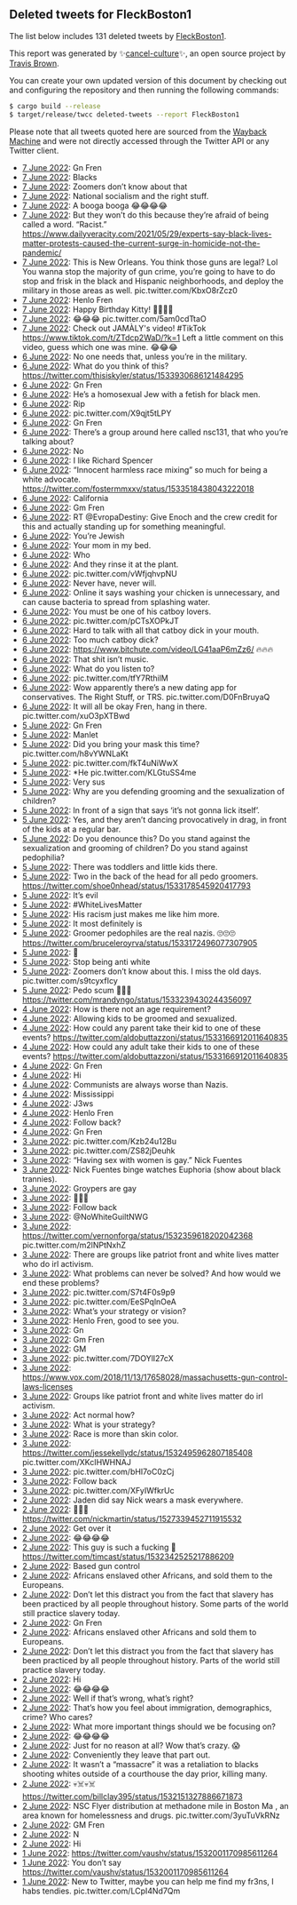 ## Deleted tweets for FleckBoston1

The list below includes 131 deleted tweets by
[FleckBoston1](https://twitter.com/FleckBoston1).



This report was generated by ✨[cancel-culture](https://github.com/travisbrown/cancel-culture)✨,
an open source project by [Travis Brown](https://twitter.com/travisbrown).

You can create your own updated version of this document by checking out and configuring the
repository and then running the following commands:

```bash
$ cargo build --release
$ target/release/twcc deleted-tweets --report FleckBoston1
```

Please note that all tweets quoted here are sourced from the
[Wayback Machine](https://web.archive.org) and were not directly accessed through the Twitter API or
any Twitter client.

* [ 7 June 2022](https://web.archive.org/web/20220607041604/https://twitter.com/FleckBoston1/status/1534026309365530624): Gn Fren <!--1534026309365530624-->
* [ 7 June 2022](https://web.archive.org/web/20220607032815/https://twitter.com/FleckBoston1/status/1534014215303864321): Blacks <!--1534014215303864321-->
* [ 7 June 2022](https://web.archive.org/web/20220607032431/https://twitter.com/FleckBoston1/status/1534013312169660417): Zoomers don’t know about that <!--1534013312169660417-->
* [ 7 June 2022](https://web.archive.org/web/20220607030939/https://twitter.com/FleckBoston1/status/1534009548058644483): National socialism and the right stuff. <!--1534009548058644483-->
* [ 7 June 2022](https://web.archive.org/web/20220607021428/https://twitter.com/FleckBoston1/status/1533995625397866500): A booga booga 😂😂😂😂 <!--1533995625397866500-->
* [ 7 June 2022](https://web.archive.org/web/20220607021154/https://twitter.com/FleckBoston1/status/1533995052866981888): But they won’t do this because they’re afraid of being called a word. “Racist.” https://www.dailyveracity.com/2021/05/29/experts-say-black-lives-matter-protests-caused-the-current-surge-in-homicide-not-the-pandemic/ <!--1533995052866981888-->
* [ 7 June 2022](https://web.archive.org/web/20220607021059/https://twitter.com/FleckBoston1/status/1533994851712352258): This is New Orleans. You think those guns are legal? Lol  You wanna stop the majority of gun  crime, you’re going to have to do stop and frisk in the black and Hispanic neighborhoods, and deploy the military in those areas as well. pic.twitter.com/KbxO8rZcz0 <!--1533994851712352258-->
* [ 7 June 2022](https://web.archive.org/web/20220607015003/https://twitter.com/FleckBoston1/status/1533989412916416514): Henlo Fren <!--1533989412916416514-->
* [ 7 June 2022](https://web.archive.org/web/20220607014920/https://twitter.com/FleckBoston1/status/1533989253566414854): Happy Birthday Kitty! 🎉🎂🥳🎈 <!--1533989253566414854-->
* [ 7 June 2022](https://web.archive.org/web/20220607003511/https://twitter.com/FleckBoston1/status/1533970763090386945): 😂😂😂 pic.twitter.com/5am0cdTtaO <!--1533970763090386945-->
* [ 7 June 2022](https://web.archive.org/web/20220607003058/https://twitter.com/FleckBoston1/status/1533969642934394883): Check out JAMÀLY's video!  #TikTok   https://www.tiktok.com/t/ZTdcp2WaD/?k=1  Left a little comment on this video, guess which one was mine. 😂😂😂 <!--1533969642934394883-->
* [ 6 June 2022](https://web.archive.org/web/20220606234402/https://twitter.com/FleckBoston1/status/1533957762027233282): No one needs that, unless you’re in the military. <!--1533957762027233282-->
* [ 6 June 2022](https://web.archive.org/web/20220606234332/https://twitter.com/FleckBoston1/status/1533957564844630018): What do you think of this? https://twitter.com/thisiskyler/status/1533930686121484295 <!--1533957564844630018-->
* [ 6 June 2022](https://web.archive.org/web/20220606213106/https://twitter.com/FleckBoston1/status/1533924356161777664): Gn Fren <!--1533924356161777664-->
* [ 6 June 2022](https://web.archive.org/web/20220606195314/https://twitter.com/FleckBoston1/status/1533899621939957761): He’s a homosexual Jew with a fetish for black men. <!--1533899621939957761-->
* [ 6 June 2022](https://web.archive.org/web/20220606193532/https://twitter.com/FleckBoston1/status/1533895223956357122): Rip <!--1533895223956357122-->
* [ 6 June 2022](https://web.archive.org/web/20220606191839/https://twitter.com/FleckBoston1/status/1533890940938727424): pic.twitter.com/X9qjt5tLPY <!--1533890940938727424-->
* [ 6 June 2022](https://web.archive.org/web/20220606190925/https://twitter.com/FleckBoston1/status/1533888686969978881): Gn Fren <!--1533888686969978881-->
* [ 6 June 2022](https://web.archive.org/web/20220606090034/https://twitter.com/FleckBoston1/status/1533735501559119872): There’s a group around here called nsc131, that who you’re talking about? <!--1533735501559119872-->
* [ 6 June 2022](https://web.archive.org/web/20220606085002/https://twitter.com/FleckBoston1/status/1533732721679269890): No <!--1533732721679269890-->
* [ 6 June 2022](https://web.archive.org/web/20220606084626/https://twitter.com/FleckBoston1/status/1533732001706127360): I like Richard Spencer <!--1533732001706127360-->
* [ 6 June 2022](https://web.archive.org/web/20220606083639/https://twitter.com/FleckBoston1/status/1533729392425418752): “Innocent harmless race mixing” so much for being a white advocate. https://twitter.com/fostermmxxv/status/1533518438043222018 <!--1533729392425418752-->
* [ 6 June 2022](https://web.archive.org/web/20220606082459/https://twitter.com/FleckBoston1/status/1533726438163206144): California <!--1533726438163206144-->
* [ 6 June 2022](https://web.archive.org/web/20220606081352/https://twitter.com/FleckBoston1/status/1533723784687017984): Gm Fren <!--1533723784687017984-->
* [ 6 June 2022](https://web.archive.org/web/20220606065001/https://twitter.com/FleckBoston1/status/1533702735664664577): RT @EvropaDestiny: Give Enoch and the crew credit for this and actually standing up for something meaningful. <!--1533702735664664577-->
* [ 6 June 2022](https://web.archive.org/web/20220606055330/https://twitter.com/FleckBoston1/status/1533688468244684801): You’re Jewish <!--1533688468244684801-->
* [ 6 June 2022](https://web.archive.org/web/20220606054136/https://twitter.com/FleckBoston1/status/1533685451135000576): Your mom in my bed. <!--1533685451135000576-->
* [ 6 June 2022](https://web.archive.org/web/20220606052249/https://twitter.com/FleckBoston1/status/1533680697784795136): Who <!--1533680697784795136-->
* [ 6 June 2022](https://web.archive.org/web/20220606051952/https://twitter.com/FleckBoston1/status/1533679988179861510): And they rinse it at the plant. <!--1533679988179861510-->
* [ 6 June 2022](https://web.archive.org/web/20220606051753/https://twitter.com/FleckBoston1/status/1533679460192604161): pic.twitter.com/vWfjqhvpNU <!--1533679460192604161-->
* [ 6 June 2022](https://web.archive.org/web/20220606052239/https://twitter.com/FleckBoston1/status/1533679364143042561): Never have, never will. <!--1533679364143042561-->
* [ 6 June 2022](https://web.archive.org/web/20220606051711/https://twitter.com/FleckBoston1/status/1533679284933611521): Online it says washing your chicken is unnecessary, and can cause bacteria to spread from splashing water. <!--1533679284933611521-->
* [ 6 June 2022](https://web.archive.org/web/20220606051520/https://twitter.com/FleckBoston1/status/1533678844019982338): You must be one of his catboy lovers. <!--1533678844019982338-->
* [ 6 June 2022](https://web.archive.org/web/20220606050833/https://twitter.com/FleckBoston1/status/1533677062413815819): pic.twitter.com/pCTsXOPkJT <!--1533677062413815819-->
* [ 6 June 2022](https://web.archive.org/web/20220606050024/https://twitter.com/FleckBoston1/status/1533675019095748608): Hard to talk with all that catboy dick in your mouth. <!--1533675019095748608-->
* [ 6 June 2022](https://web.archive.org/web/20220606045915/https://twitter.com/FleckBoston1/status/1533674819899867139): Too much catboy dick? <!--1533674819899867139-->
* [ 6 June 2022](https://web.archive.org/web/20220606031533/https://twitter.com/FleckBoston1/status/1533648546901131264): https://www.bitchute.com/video/LG41aaP6mZz6/  🔥🔥🔥 <!--1533648546901131264-->
* [ 6 June 2022](https://web.archive.org/web/20220606030131/https://twitter.com/FleckBoston1/status/1533645148172828673): That shit isn’t music. <!--1533645148172828673-->
* [ 6 June 2022](https://web.archive.org/web/20220606024719/https://twitter.com/FleckBoston1/status/1533641506896199681): What do you listen to? <!--1533641506896199681-->
* [ 6 June 2022](https://web.archive.org/web/20220606020820/https://twitter.com/FleckBoston1/status/1533631094217756679): pic.twitter.com/tfY7RthilM <!--1533631094217756679-->
* [ 6 June 2022](https://web.archive.org/web/20220606015202/https://twitter.com/FleckBoston1/status/1533627601868161029): Wow apparently there’s a new dating app for conservatives. The Right Stuff, or TRS. pic.twitter.com/D0FnBruyaQ <!--1533627601868161029-->
* [ 6 June 2022](https://web.archive.org/web/20220606003851/https://twitter.com/FleckBoston1/status/1533608118365655043): It will all be okay Fren, hang in there. pic.twitter.com/xuO3pXTBwd <!--1533608118365655043-->
* [ 5 June 2022](https://web.archive.org/web/20220605232711/https://twitter.com/FleckBoston1/status/1533591078833725441): Gn Fren <!--1533591078833725441-->
* [ 5 June 2022](https://web.archive.org/web/20220605230921/https://twitter.com/FleckBoston1/status/1533586652987277312): Manlet <!--1533586652987277312-->
* [ 5 June 2022](https://web.archive.org/web/20220605230848/https://twitter.com/FleckBoston1/status/1533586585735897088): Did you bring your mask this time? pic.twitter.com/h8vYWNLaKt <!--1533586585735897088-->
* [ 5 June 2022](https://web.archive.org/web/20220605230738/https://twitter.com/FleckBoston1/status/1533586203731234816): pic.twitter.com/fkT4uNiWwX <!--1533586203731234816-->
* [ 5 June 2022](https://web.archive.org/web/20220605230345/https://twitter.com/FleckBoston1/status/1533585294393491467): *He pic.twitter.com/KLGtuSS4me <!--1533585294393491467-->
* [ 5 June 2022](https://web.archive.org/web/20220605074204/https://twitter.com/FleckBoston1/status/1533353321867661312): Very sus <!--1533353321867661312-->
* [ 5 June 2022](https://web.archive.org/web/20220605074144/https://twitter.com/FleckBoston1/status/1533353256289816577): Why are you defending grooming and the sexualization of children? <!--1533353256289816577-->
* [ 5 June 2022](https://web.archive.org/web/20220605074056/https://twitter.com/FleckBoston1/status/1533353074013704192): In front of a sign that says ‘it’s not gonna lick itself’. <!--1533353074013704192-->
* [ 5 June 2022](https://web.archive.org/web/20220605074032/https://twitter.com/FleckBoston1/status/1533352883894247425): Yes, and they aren’t dancing provocatively in drag, in front of the kids at a regular bar. <!--1533352883894247425-->
* [ 5 June 2022](https://web.archive.org/web/20220605064018/https://twitter.com/FleckBoston1/status/1533336123937804289): Do you denounce this? Do you stand against the sexualization and grooming of children? Do you stand against pedophilia? <!--1533336123937804289-->
* [ 5 June 2022](https://web.archive.org/web/20220605063320/https://twitter.com/FleckBoston1/status/1533335834077937667): There was toddlers and little kids there. <!--1533335834077937667-->
* [ 5 June 2022](https://web.archive.org/web/20220605063242/https://twitter.com/FleckBoston1/status/1533335678427271168): Two in the back of the head for all pedo groomers.  https://twitter.com/shoe0nhead/status/1533178545920417793 <!--1533335678427271168-->
* [ 5 June 2022](https://web.archive.org/web/20220605063039/https://twitter.com/FleckBoston1/status/1533335358859100160): It’s evil <!--1533335358859100160-->
* [ 5 June 2022](https://web.archive.org/web/20220605062723/https://twitter.com/FleckBoston1/status/1533334531486408706): #WhiteLivesMatter <!--1533334531486408706-->
* [ 5 June 2022](https://web.archive.org/web/20220605062101/https://twitter.com/FleckBoston1/status/1533332942876987392): His racism just makes me like him more. <!--1533332942876987392-->
* [ 5 June 2022](https://web.archive.org/web/20220605055337/https://twitter.com/FleckBoston1/status/1533324224449941504): It most definitely is <!--1533324224449941504-->
* [ 5 June 2022](https://web.archive.org/web/20220605070130/https://twitter.com/FleckBoston1/status/1533322475228090373): Groomer pedophiles are the real nazis. 🙄🙄🙄 https://twitter.com/bruceleroyrva/status/1533172496077307905 <!--1533322475228090373-->
* [ 5 June 2022](https://web.archive.org/web/20220605064821/https://twitter.com/FleckBoston1/status/1533319455257858048): 🤡 <!--1533319455257858048-->
* [ 5 June 2022](https://web.archive.org/web/20220605064658/https://twitter.com/FleckBoston1/status/1533319278702825472): Stop being anti white <!--1533319278702825472-->
* [ 5 June 2022](https://web.archive.org/web/20220605025531/https://twitter.com/FleckBoston1/status/1533281181797588992): Zoomers don’t know about this. I miss the old days. pic.twitter.com/s9tcyxfIcy <!--1533281181797588992-->
* [ 5 June 2022](https://web.archive.org/web/20220605002752/https://twitter.com/FleckBoston1/status/1533243930325790727): Pedo scum 🤬🤬🤬 https://twitter.com/mrandyngo/status/1533239430244356097 <!--1533243930325790727-->
* [ 4 June 2022](https://web.archive.org/web/20220604224619/https://twitter.com/FleckBoston1/status/1533218396074041345): How is there not an age requirement? <!--1533218396074041345-->
* [ 4 June 2022](https://web.archive.org/web/20220604224139/https://twitter.com/FleckBoston1/status/1533217314275041280): Allowing  kids to be groomed and sexualized. <!--1533217432990523392-->
* [ 4 June 2022](https://web.archive.org/web/20220604224139/https://twitter.com/FleckBoston1/status/1533217314275041280): How could any parent take their kid to one of these events? https://twitter.com/aldobuttazzoni/status/1533166912011640835 <!--1533217314275041280-->
* [ 4 June 2022](https://web.archive.org/web/20220604224017/https://twitter.com/FleckBoston1/status/1533217063132618756): How could any adult take their kids to one of these events? https://twitter.com/aldobuttazzoni/status/1533166912011640835 <!--1533217063132618756-->
* [ 4 June 2022](https://web.archive.org/web/20220604223918/https://twitter.com/FleckBoston1/status/1533216754339569666): Gn Fren <!--1533216754339569666-->
* [ 4 June 2022](https://web.archive.org/web/20220604123919/https://twitter.com/FleckBoston1/status/1533065638146625536): Hi <!--1533065638146625536-->
* [ 4 June 2022](https://web.archive.org/web/20220604122014/https://twitter.com/FleckBoston1/status/1533060949850169346): Communists are always worse than Nazis. <!--1533060949850169346-->
* [ 4 June 2022](https://web.archive.org/web/20220604075226/https://twitter.com/FleckBoston1/status/1532993576250097664): Mississippi <!--1532993576250097664-->
* [ 4 June 2022](https://web.archive.org/web/20220604072424/https://twitter.com/FleckBoston1/status/1532986439717232642): J3ws <!--1532986439717232642-->
* [ 4 June 2022](https://web.archive.org/web/20220604071910/https://twitter.com/FleckBoston1/status/1532985165240324097): Henlo Fren <!--1532985165240324097-->
* [ 4 June 2022](https://web.archive.org/web/20220604034131/https://twitter.com/FleckBoston1/status/1532930374736674817): Follow back? <!--1532930374736674817-->
* [ 4 June 2022](https://web.archive.org/web/20220604032404/https://twitter.com/FleckBoston1/status/1532926048744136707): Gn Fren <!--1532926048744136707-->
* [ 3 June 2022](https://web.archive.org/web/20220603205221/https://twitter.com/FleckBoston1/status/1532827496785264642): pic.twitter.com/Kzb24u12Bu <!--1532827496785264642-->
* [ 3 June 2022](https://web.archive.org/web/20220603205049/https://twitter.com/FleckBoston1/status/1532826984161632256): pic.twitter.com/ZS82jDeuhk <!--1532826984161632256-->
* [ 3 June 2022](https://web.archive.org/web/20220603204011/https://twitter.com/FleckBoston1/status/1532824258354749440): “Having sex with women is gay.” Nick Fuentes <!--1532824258354749440-->
* [ 3 June 2022](https://web.archive.org/web/20220603203901/https://twitter.com/FleckBoston1/status/1532824156991111168): Nick Fuentes binge watches Euphoria (show about black trannies). <!--1532824156991111168-->
* [ 3 June 2022](https://web.archive.org/web/20220603203837/https://twitter.com/FleckBoston1/status/1532823997825662982): Groypers are gay <!--1532823997825662982-->
* [ 3 June 2022](https://web.archive.org/web/20220603203016/https://twitter.com/FleckBoston1/status/1532821856163614727): 🥰🥰🥰 <!--1532821856163614727-->
* [ 3 June 2022](https://web.archive.org/web/20220603203016/https://twitter.com/FleckBoston1/status/1532821856163614727): Follow back <!--1532815809457930241-->
* [ 3 June 2022](https://web.archive.org/web/20220603074622/https://twitter.com/FleckBoston1/status/1532629581156569088): @NoWhiteGuiltNWG <!--1532629581156569088-->
* [ 3 June 2022](https://web.archive.org/web/20220603074512/https://twitter.com/FleckBoston1/status/1532629369566396416): https://twitter.com/vernonforga/status/1532359618202042368  pic.twitter.com/m2lNPtNxhZ <!--1532629369566396416-->
* [ 3 June 2022](https://web.archive.org/web/20220603074332/https://twitter.com/FleckBoston1/status/1532628458500677634): There are groups like patriot front and white lives matter who do irl activism. <!--1532628458500677634-->
* [ 3 June 2022](https://web.archive.org/web/20220603073905/https://twitter.com/FleckBoston1/status/1532627747037642752): What problems can never be solved? And how would we end these problems? <!--1532627747037642752-->
* [ 3 June 2022](https://web.archive.org/web/20220603073728/https://twitter.com/FleckBoston1/status/1532627365196709888): pic.twitter.com/S7t4F0s9p9 <!--1532627365196709888-->
* [ 3 June 2022](https://web.archive.org/web/20220603073614/https://twitter.com/FleckBoston1/status/1532627074443255810): pic.twitter.com/EeSPqlnOeA <!--1532627074443255810-->
* [ 3 June 2022](https://web.archive.org/web/20220603073355/https://twitter.com/FleckBoston1/status/1532626526394630144): What’s your strategy or vision? <!--1532626526394630144-->
* [ 3 June 2022](https://web.archive.org/web/20220603072104/https://twitter.com/FleckBoston1/status/1532623363096686592): Henlo Fren, good to see you. <!--1532623363096686592-->
* [ 3 June 2022](https://web.archive.org/web/20220603062609/https://twitter.com/FleckBoston1/status/1532609516730306560): Gn <!--1532609516730306560-->
* [ 3 June 2022](https://web.archive.org/web/20220603062812/https://twitter.com/FleckBoston1/status/1532609399122014208): Gm Fren <!--1532609399122014208-->
* [ 3 June 2022](https://web.archive.org/web/20220603060500/https://twitter.com/FleckBoston1/status/1532604054265901057): GM <!--1532604054265901057-->
* [ 3 June 2022](https://web.archive.org/web/20220603052346/https://twitter.com/FleckBoston1/status/1532593793240899584): pic.twitter.com/7DOYlI27cX <!--1532593793240899584-->
* [ 3 June 2022](https://web.archive.org/web/20220603042801/https://twitter.com/FleckBoston1/status/1532579776065568768): https://www.vox.com/2018/11/13/17658028/massachusetts-gun-control-laws-licenses <!--1532579776065568768-->
* [ 3 June 2022](https://web.archive.org/web/20220603024002/https://twitter.com/FleckBoston1/status/1532552584128602133): Groups like patriot front and white lives matter do irl activism. <!--1532552584128602133-->
* [ 3 June 2022](https://web.archive.org/web/20220603023830/https://twitter.com/FleckBoston1/status/1532552201578717189): Act normal how? <!--1532552201578717189-->
* [ 3 June 2022](https://web.archive.org/web/20220603022754/https://twitter.com/FleckBoston1/status/1532549546055802881): What is your strategy? <!--1532549546055802881-->
* [ 3 June 2022](https://web.archive.org/web/20220603013614/https://twitter.com/FleckBoston1/status/1532536553477644289): Race is more than skin color. <!--1532536553477644289-->
* [ 3 June 2022](https://web.archive.org/web/20220603012545/https://twitter.com/FleckBoston1/status/1532533798818168844): https://twitter.com/jessekellydc/status/1532495962807185408  pic.twitter.com/XKcIHWHNAJ <!--1532533798818168844-->
* [ 3 June 2022](https://web.archive.org/web/20220603012130/https://twitter.com/FleckBoston1/status/1532532645900468248): pic.twitter.com/bHI7oC0zCj <!--1532532645900468248-->
* [ 3 June 2022](https://web.archive.org/web/20220603012130/https://twitter.com/FleckBoston1/status/1532532645900468248): Follow back <!--1532532456502476819-->
* [ 3 June 2022](https://web.archive.org/web/20220603012016/https://twitter.com/FleckBoston1/status/1532532345613467669): pic.twitter.com/XFyIWfkrUc <!--1532532345613467669-->
* [ 2 June 2022](https://web.archive.org/web/20220602224157/https://twitter.com/FleckBoston1/status/1532492702348091392): Jaden did say Nick wears a mask everywhere. <!--1532492702348091392-->
* [ 2 June 2022](https://web.archive.org/web/20220602223850/https://twitter.com/FleckBoston1/status/1532491907414343680): 🤔🤔🤔 https://twitter.com/nickmartin/status/1527339452711915532 <!--1532491907414343680-->
* [ 2 June 2022](https://web.archive.org/web/20220602223340/https://twitter.com/FleckBoston1/status/1532488170071330816): Get over it <!--1532488170071330816-->
* [ 2 June 2022](https://web.archive.org/web/20220602214154/https://twitter.com/FleckBoston1/status/1532477354206978048): 😂😂😂😂 <!--1532477354206978048-->
* [ 2 June 2022](https://web.archive.org/web/20220602213712/https://twitter.com/FleckBoston1/status/1532476397784031243): This guy is such a fucking 🤡 https://twitter.com/timcast/status/1532342525217886209 <!--1532476397784031243-->
* [ 2 June 2022](https://web.archive.org/web/20220602213635/https://twitter.com/FleckBoston1/status/1532476234558361600): Based gun control <!--1532476234558361600-->
* [ 2 June 2022](https://web.archive.org/web/20220602213245/https://twitter.com/FleckBoston1/status/1532475299622969344): Africans enslaved other Africans, and sold them to the Europeans. <!--1532475299622969344-->
* [ 2 June 2022](https://web.archive.org/web/20220602213226/https://twitter.com/FleckBoston1/status/1532475079925325842): Don’t let this distract you from the fact that slavery has been practiced by all people throughout history. Some parts of the world still practice slavery today. <!--1532475079925325842-->
* [ 2 June 2022](https://web.archive.org/web/20220602212702/https://twitter.com/FleckBoston1/status/1532473832245714957): Gn Fren <!--1532473832245714957-->
* [ 2 June 2022](https://web.archive.org/web/20220602211300/https://twitter.com/FleckBoston1/status/1532470255473332224): Africans enslaved other Africans and sold them to Europeans. <!--1532470255473332224-->
* [ 2 June 2022](https://web.archive.org/web/20220602211041/https://twitter.com/FleckBoston1/status/1532469648863682565): Don’t let this distract you from the fact that slavery has been practiced by all people throughout history. Parts of the world still practice slavery today. <!--1532469648863682565-->
* [ 2 June 2022](https://web.archive.org/web/20220604201139/https://twitter.com/FleckBoston1/status/1532454838851850240): Hi <!--1532454838851850240-->
* [ 2 June 2022](https://web.archive.org/web/20220602193847/https://twitter.com/FleckBoston1/status/1532446504094519296): 😂😂😂😂 <!--1532446504094519296-->
* [ 2 June 2022](https://web.archive.org/web/20220602192737/https://twitter.com/FleckBoston1/status/1532443690135961614): Well if that’s wrong, what’s right? <!--1532443690135961614-->
* [ 2 June 2022](https://web.archive.org/web/20220602103306/https://twitter.com/FleckBoston1/status/1532309230480506880): That’s how you feel about immigration, demographics, crime? Who cares? <!--1532309230480506880-->
* [ 2 June 2022](https://web.archive.org/web/20220602103104/https://twitter.com/FleckBoston1/status/1532308127886061568): What more important things should we be focusing on? <!--1532308127886061568-->
* [ 2 June 2022](https://web.archive.org/web/20220602094334/https://twitter.com/FleckBoston1/status/1532296646008221696): 😂😂😂😂 <!--1532296703004626947-->
* [ 2 June 2022](https://web.archive.org/web/20220602094334/https://twitter.com/FleckBoston1/status/1532296646008221696): Just for no reason at all? Wow that’s crazy. 😱 <!--1532296646008221696-->
* [ 2 June 2022](https://web.archive.org/web/20220602094249/https://twitter.com/FleckBoston1/status/1532296458111680512): Conveniently they leave that part out. <!--1532296458111680512-->
* [ 2 June 2022](https://web.archive.org/web/20220602094155/https://twitter.com/FleckBoston1/status/1532296385583845379): It wasn’t a “massacre” it was a retaliation to blacks shooting whites outside of a courthouse the day prior, killing many. <!--1532296385583845379-->
* [ 2 June 2022](https://web.archive.org/web/20220602093941/https://twitter.com/FleckBoston1/status/1532295665010843651): 💀☠️💀☠️ https://twitter.com/billclay395/status/1532151327886671873 <!--1532295665010843651-->
* [ 2 June 2022](https://web.archive.org/web/20220602071204/https://twitter.com/FleckBoston1/status/1532258613837942784): NSC Flyer distribution at methadone mile in Boston Ma , an area known for homelessness and drugs. pic.twitter.com/3yuTuVkRNz <!--1532258613837942784-->
* [ 2 June 2022](https://web.archive.org/web/20220602055410/https://twitter.com/FleckBoston1/status/1532238933056229377): GM Fren <!--1532238933056229377-->
* [ 2 June 2022](https://web.archive.org/web/20220602030352/https://twitter.com/FleckBoston1/status/1532196070972956672): N <!--1532196070972956672-->
* [ 2 June 2022](https://web.archive.org/web/20220602022401/https://twitter.com/FleckBoston1/status/1532186106837577730): Hi <!--1532186106837577730-->
* [ 1 June 2022](https://web.archive.org/web/20220601212546/https://twitter.com/FleckBoston1/status/1532111064971857928): https://twitter.com/vaushv/status/1532001170985611264 <!--1532111064971857928-->
* [ 1 June 2022](https://web.archive.org/web/20220601212524/https://twitter.com/FleckBoston1/status/1532110994201255938): You don’t say https://twitter.com/vaushv/status/1532001170985611264 <!--1532110994201255938-->
* [ 1 June 2022](https://web.archive.org/web/20220601211121/https://twitter.com/FleckBoston1/status/1532106505876545537): New to Twitter, maybe you can help me find my fr3ns, I habs tendies. pic.twitter.com/LCpI4Nd7Qm <!--1532106505876545537-->
